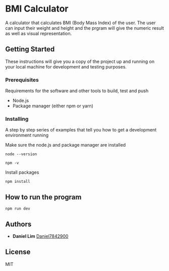 # BMI Calculator

A calculator that calculates BMI (Body Mass Index) of the user.
The user can input their weight and height and the prgram will give the numeric result as well as visual representation.

## Getting Started

These instructions will give you a copy of the project up and running on
your local machine for development and testing purposes.

### Prerequisites

Requirements for the software and other tools to build, test and push

- Node.js
- Package manager (either npm or yarn)

### Installing

A step by step series of examples that tell you how to get a development
environment running

Make sure the node.js and package manager are installed

    node --version

    npm -v

Install packages

    npm install

## How to run the program

    npm run dev

## Authors

- **Daniel Lim**
  [Daniel7842900](https://github.com/Daniel7842900)

## License

MIT
